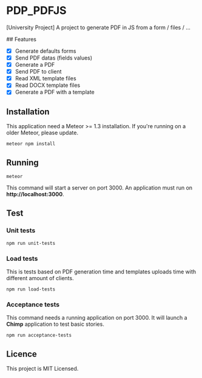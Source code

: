# PDP_PDFJS
[University Project] A project to generate PDF in JS from a form / files / ...

## Features

- [x] Generate defaults forms
- [x] Send PDF datas (fields values)
- [x] Generate a PDF
- [x] Send PDF to client
- [x] Read XML template files
- [x] Read DOCX template files
- [x] Generate a PDF with a template

## Installation

This application need a Meteor >= 1.3 installation.
If you're running on a older Meteor, please update.

```
meteor npm install
```

## Running

```
meteor
```

This command will start a server on port 3000.
An application must run on **http://localhost:3000**.

## Test

### Unit tests

```
npm run unit-tests
```

### Load tests

This is tests based on PDF generation time and templates uploads time with
different amount of clients.

```
npm run load-tests
```

### Acceptance tests

This command needs a running application on port 3000.
It will launch a **Chimp** application to test basic stories.

```
npm run acceptance-tests
```

## Licence

This project is MIT Licensed.
